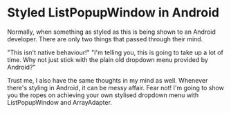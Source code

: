 # Styled ListPopupWindow in Android

Normally, when something as styled as this is being shown to an Android developer. There are only two things that passed through their mind.

"This isn't native behaviour!"
"I'm telling you, this is going to take up a lot of time. Why not just stick with the plain old dropdown menu provided by Android?"

Trust me, I also have the same thoughts in my mind as well. Whenever there's styling in Android, it can be messy affair.
Fear not! I'm going to show you the ropes on achieving your own stylised dropdown menu with ListPopupWindow and ArrayAdapter.
